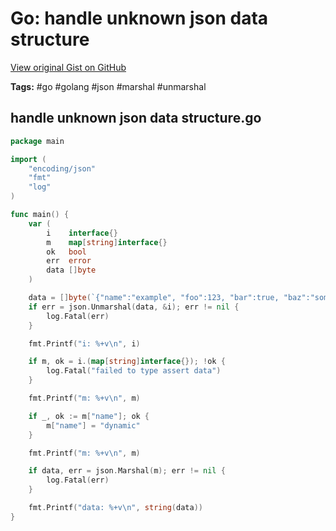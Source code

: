 # Go: handle unknown json data structure 

[View original Gist on GitHub](https://gist.github.com/Integralist/040909cecc68ee0e2f1dd5b91e5cafb6)

**Tags:** #go #golang #json #marshal #unmarshal

## handle unknown json data structure.go

```go
package main

import (
	"encoding/json"
	"fmt"
	"log"
)

func main() {
	var (
		i    interface{}
		m    map[string]interface{}
		ok   bool
		err  error
		data []byte
	)

	data = []byte(`{"name":"example", "foo":123, "bar":true, "baz":"something"}`)
	if err = json.Unmarshal(data, &i); err != nil {
		log.Fatal(err)
	}

	fmt.Printf("i: %+v\n", i)

	if m, ok = i.(map[string]interface{}); !ok {
		log.Fatal("failed to type assert data")
	}

	fmt.Printf("m: %+v\n", m)

	if _, ok := m["name"]; ok {
		m["name"] = "dynamic"
	}

	fmt.Printf("m: %+v\n", m)

	if data, err = json.Marshal(m); err != nil {
		log.Fatal(err)
	}

	fmt.Printf("data: %+v\n", string(data))
}
```

